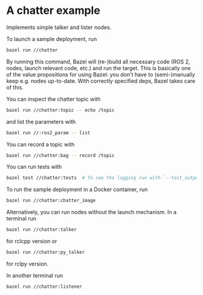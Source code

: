 # A chatter example

Implements simple talker and lister nodes.

To launch a sample deployment, run

```sh
bazel run //chatter
```

By running this command, Bazel will (re-)build all necessary code (ROS 2, nodes,
launch relevant code, etc.) and run the target. This is basically one of the
value propositions for using Bazel: you don't have to (semi-)manually keep
e.g. nodes up-to-date. With correctly specified deps, Bazel takes care of this.

You can inspect the chatter topic with

```sh
bazel run //chatter:topic -- echo /topic
```

and list the parameters with

```sh
bazel run //:ros2_param -- list
```

You can record a topic with

```sh
bazel run //chatter:bag -- record /topic
```

You can run tests with

```sh
bazel test //chatter:tests  # To see the logging run with `--test_output=all`.
```

To run the sample deployment in a Docker container, run

```sh
bazel run //chatter:chatter_image
```

Alternatively, you can run nodes without the launch mechanism. In a terminal run

```sh
bazel run //chatter:talker
```

for rclcpp version or

```sh
bazel run //chatter:py_talker
```

for rclpy version.

In another terminal run

```sh
bazel run //chatter:listener
```
